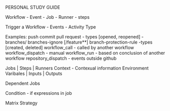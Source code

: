 PERSONAL STUDY GUIDE

Workflow - Event - Job - Runner - steps

Trigger a Workflow - Events - Activity Type

Examples:
  push commit
  pull request - types [opened, reopened] - branches/ branches-ignore [/feature**]
  branch-protection-rule -types [created, deleted]
  workflow_call - called by another workflow
  workflow_dispatch - manual
  workflow_run - based on conclusion of another workflow
  repository_dispatch - events outside github

Jobs | Steps | Runners
Context - Contexual information
Environment Varibales | Inputs | Outputs

Dependent Jobs

Condition - if expressions in job

Matrix Strategy




